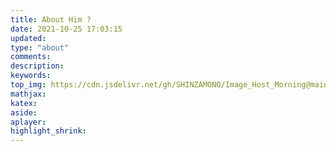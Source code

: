 ```yaml
---
title: About Him ?
date: 2021-10-25 17:03:15
updated:
type: "about"
comments:
description:
keywords:
top_img: https://cdn.jsdelivr.net/gh/SHINZAMONO/Image_Host_Morning@main/img/about_banner.jpg
mathjax:
katex:
aside:
aplayer:
highlight_shrink:
---
```

